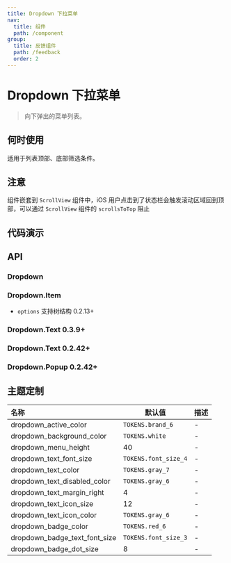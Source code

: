 ```yaml
---
title: Dropdown 下拉菜单
nav:
  title: 组件
  path: /component
group:
  title: 反馈组件
  path: /feedback
  order: 2
---
```


# Dropdown 下拉菜单

> 向下弹出的菜单列表。

## 何时使用

适用于列表顶部、底部筛选条件。

## 注意

组件嵌套到 `ScrollView` 组件中，iOS 用户点击到了状态栏会触发滚动区域回到顶部，可以通过 `ScrollView` 组件的 `scrollsToTop` 阻止

## 代码演示

<code src="./__fixtures__/basic.tsx"></code>

## API

### Dropdown

<API hideTitle src="./dropdown-menu.tsx"></API>

### Dropdown.Item

- `options` 支持树结构 <Badge>0.2.13+</Badge>

<API hideTitle src="./dropdown-item.tsx">

### Dropdown.Text <Badge>0.3.9+</Badge>

<API hideTitle src="./dropdown-multiple.tsx">

### Dropdown.Text <Badge>0.2.42+</Badge>

<API hideTitle src="./dropdown-text.tsx">

### Dropdown.Popup <Badge>0.2.42+</Badge>

<API hideTitle src="./dropdown-popup.tsx">

## 主题定制

| 名称                          | 默认值               | 描述 |
| :---------------------------- | -------------------- | ---- |
| dropdown_active_color         | `TOKENS.brand_6`     | -    |
| dropdown_background_color     | `TOKENS.white`       | -    |
| dropdown_menu_height          | 40                   | -    |
| dropdown_text_font_size       | `TOKENS.font_size_4` | -    |
| dropdown_text_color           | `TOKENS.gray_7`      | -    |
| dropdown_text_disabled_color  | `TOKENS.gray_6`      | -    |
| dropdown_text_margin_right    | 4                    | -    |
| dropdown_text_icon_size       | 12                   | -    |
| dropdown_text_icon_color      | `TOKENS.gray_6`      | -    |
| dropdown_badge_color          | `TOKENS.red_6`       | -    |
| dropdown_badge_text_font_size | `TOKENS.font_size_3` | -    |
| dropdown_badge_dot_size       | 8                    | -    |

